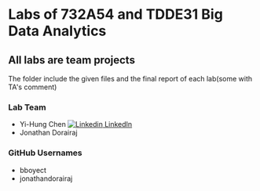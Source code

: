 # Labs of 732A54 and TDDE31 Big Data Analytics
## All labs are team projects

The folder include the given files and the final report of each lab(some with TA's comment)

### Lab Team
* Yi-Hung Chen [![Linkedin](https://i.stack.imgur.com/gVE0j.png) LinkedIn](https://www.linkedin.com/in/yi-hung-eric-chen-7aa54120a)
* Jonathan Dorairaj 

### GitHub Usernames
* bboyect
* jonathandorairaj


